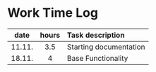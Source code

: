 # Work Time Log

|  date  | hours | Task description       |
|:------:|:-----:|:-----------------------|
| 11.11. |  3.5  | Starting documentation |
| 18.11. |   4   | Base Functionality     |
 
